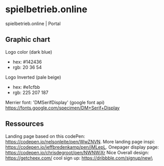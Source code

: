 # spielbetrieb.online

spielbetrieb.online | Portal

## Graphic chart

Logo color (dark blue)

- hex: #142436
- rgb: 20 36 54

Logo Inverted (pale beige)

- hex: #e1cfbb
- rgb: 225 207 187

Merrier font: 'DMSerifDisplay' (google font api)
https://fonts.google.com/specimen/DM+Serif+Display

## Ressources

Landing page based on this codePen: https://codepen.io/nelsonleite/pen/WwZNVN.
More landing page inspi: https://codepen.io/jeffbredenkamp/pen/jMLepL.
Onepager display page: https://codepen.io/chrisdegroot/pen/NWNWjXr
Nice Overall design: https://getcheex.com/
cool sign up: https://dribbble.com/signup/new\
